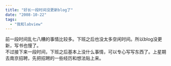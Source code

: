 ```yaml
---
title: "好长一段时间没更新blog了"
date: "2008-10-22"
tags: 
  - "我和labview"
---
```


前一段时间乱七八糟的事情比较多。下班之后也没太多空闲时间。所以blog没更新，写书也慢了。  
不过接下来一段时间，下班之后基本上没什么事情，可以专心写写东西了。上星期去南京招聘，先把招聘的一些经历和想法贴上来。
